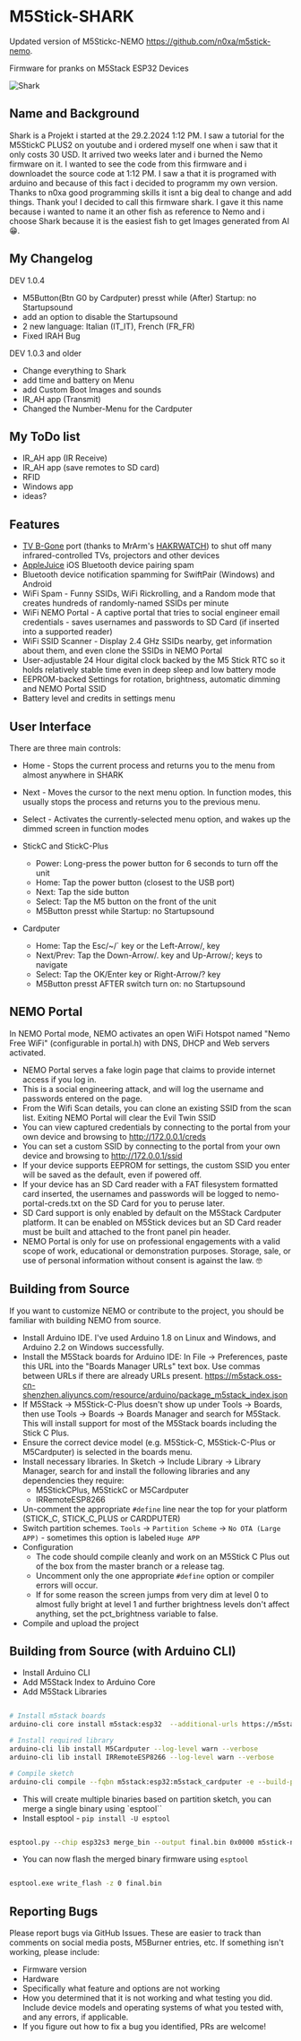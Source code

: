 # M5Stick-SHARK
Updated version of M5Stickc-NEMO https://github.com/n0xa/m5stick-nemo.

Firmware for pranks on M5Stack ESP32 Devices

![Shark](https://github.com/AH2005NA/m5stick-shark/blob/main/Shark.png)

## Name and Background
Shark is a Projekt i started at the 29.2.2024 1:12 PM. I saw a tutorial for the M5StickC PLUS2 on youtube and i ordered myself one when i saw that it only costs 30 USD. It arrived two weeks later and i burned the Nemo firmware on it. I wanted to see the code from this firmware and i downloadet the source code at 1:12 PM. I saw a that it is programed with arduino and because of this fact i decided to programm my own version. Thanks to n0xa good programming skills it isnt a big deal to change and add things. Thank you!
I decided to call this firmware shark. I gave it this name because i wanted to name it an other fish as reference to Nemo and i choose Shark because it is the easiest fish to get Images generated from AI 😁.

## My Changelog
DEV 1.0.4
* M5Button(Btn G0 by Cardputer) presst while (After) Startup: no Startupsound
* add an option to disable the Startupsound
* 2 new language: Italian (IT_IT), French (FR_FR)
* Fixed IRAH Bug

DEV 1.0.3 and older
* Change everything to Shark
* add time and battery on Menu
* add Custom Boot Images and sounds
* IR_AH app (Transmit)
* Changed the Number-Menu for the Cardputer

## My ToDo list
* IR_AH app (IR Receive)
* IR_AH app (save remotes to SD card)
* RFID
* Windows app
* ideas?

## Features
* [TV B-Gone](http://www.righto.com/2010/11/improved-arduino-tv-b-gone.html) port (thanks to MrArm's [HAKRWATCH](https://github.com/MrARM/hakrwatch)) to shut off many infrared-controlled TVs, projectors and other devices
* [AppleJuice](https://github.com/ECTO-1A/AppleJuice) iOS Bluetooth device pairing spam
* Bluetooth device notification spamming for SwiftPair (Windows) and Android
* WiFi Spam - Funny SSIDs, WiFi Rickrolling, and a Random mode that creates hundreds of randomly-named SSIDs per minute
* WiFi NEMO Portal - A captive portal that tries to social engineer email credentials - saves usernames and passwords to SD Card (if inserted into a supported reader)
* WiFi SSID Scanner - Display 2.4 GHz SSIDs nearby, get information about them, and even clone the SSIDs in NEMO Portal
* User-adjustable 24 Hour digital clock backed by the M5 Stick RTC so it holds relatively stable time even in deep sleep and low battery mode
* EEPROM-backed Settings for rotation, brightness, automatic dimming and NEMO Portal SSID
* Battery level and credits in settings menu

## User Interface
There are three main controls:
* Home - Stops the current process and returns you to the menu from almost anywhere in SHARK
* Next - Moves the cursor to the next menu option. In function modes, this usually stops the process and returns you to the previous menu.
* Select - Activates the currently-selected menu option, and wakes up the dimmed screen in function modes  

* StickC and StickC-Plus
  * Power: Long-press the power button for 6 seconds to turn off the unit
  * Home: Tap the power button (closest to the USB port)
  * Next: Tap the side button
  * Select: Tap the M5 button on the front of the unit
  * M5Button presst while Startup: no Startupsound

* Cardputer
  * Home: Tap the Esc/~/` key or the Left-Arrow/, key
  * Next/Prev: Tap the Down-Arrow/. key and Up-Arrow/; keys to navigate
  * Select: Tap the OK/Enter key or Right-Arrow/? key  
  * M5Button presst AFTER switch turn on: no Startupsound

## NEMO Portal
In NEMO Portal mode, NEMO activates an open WiFi Hotspot named "Nemo Free WiFi" (configurable in portal.h) with DNS, DHCP and Web servers activated. 
* NEMO Portal serves a fake login page that claims to provide internet access if you log in.
* This is a social engineering attack, and will log the username and passwords entered on the page. 
* From the Wifi Scan details, you can clone an existing SSID from the scan list. Exiting NEMO Portal will clear the Evil Twin SSID
* You can view captured credentials by connecting to the portal from your own device and browsing to http://172.0.0.1/creds
* You can set a custom SSID by connecting to the portal from your own device and browsing to http://172.0.0.1/ssid
* If your device supports EEPROM for settings, the custom SSID you enter will be saved as the default, even if powered off.
* If your device has an SD Card reader with a FAT filesystem formatted card inserted, the usernames and passwords will be logged to nemo-portal-creds.txt on the SD Card for you to peruse later. 
* SD Card support is only enabled by default on the M5Stack Cardputer platform. It can be enabled on M5Stick devices but an SD Card reader must be built and attached to the front panel pin header.
* NEMO Portal is only for use on professional engagements with a valid scope of work, educational or demonstration purposes. Storage, sale, or use of personal information without consent is against the law. 🤓

## Building from Source
If you want to customize NEMO or contribute to the project, you should be familiar with building NEMO from source.
* Install Arduino IDE. I've used Arduino 1.8 on Linux and Windows, and Arduino 2.2 on Windows successfully.
* Install the M5Stack boards for Arduino IDE: In File -> Preferences, paste this URL into the "Boards Manager URLs" text box. Use commas between URLs if there are already URLs present.  https://m5stack.oss-cn-shenzhen.aliyuncs.com/resource/arduino/package_m5stack_index.json
* If M5Stack -> M5Stick-C-Plus doesn't show up under Tools -> Boards, then use Tools -> Boards -> Boards Manager and search for M5Stack. This will install support for most of the M5Stack boards including the Stick C Plus.
* Ensure the correct device model (e.g. M5Stick-C, M5Stick-C-Plus or M5Cardputer) is selected in the boards menu.
* Install necessary libraries. In Sketch -> Include Library -> Library Manager, search for and install the following libraries and any dependencies they require:
  * M5StickCPlus, M5StickC or M5Cardputer
  * IRRemoteESP8266
* Un-comment the appropriate `#define` line near the top for your platform (STICK_C, STICK_C_PLUS or CARDPUTER)
* Switch partition schemes. `Tools` -> `Partition Scheme` -> `No OTA (Large APP)` - sometimes this option is labeled `Huge APP` 
* Configuration
  * The code should compile cleanly and work on an M5Stick C Plus out of the box from the master branch or a release tag.
  * Uncomment only the one appropriate `#define` option or compiler errors will occur. 
  * If for some reason the screen jumps from very dim at level 0 to almost fully bright at level 1 and further brightness levels don't affect anything, set the pct_brightness variable to false.
* Compile and upload the project

## Building from Source (with Arduino CLI)

- Install Arduino CLI
- Add M5Stack Index to Arduino Core
- Add M5Stack Libraries

```bash

# Install m5stack boards
arduino-cli core install m5stack:esp32  --additional-urls https://m5stack.oss-cn-shenzhen.aliyuncs.com/resource/arduino/package_m5stack_index.json --log-level warn --verbose

# Install required library
arduino-cli lib install M5Cardputer --log-level warn --verbose
arduino-cli lib install IRRemoteESP8266 --log-level warn --verbose

# Compile sketch
arduino-cli compile --fqbn m5stack:esp32:m5stack_cardputer -e --build-property build.partitions=huge_app --build-property upload.maximum_size=3145728 ./m5stick-nemo.ino

```

- This will create multiple binaries based on partition sketch, you can merge a single binary using `esptool``
- Install esptool - `pip install -U esptool`

```bash

esptool.py --chip esp32s3 merge_bin --output final.bin 0x0000 m5stick-nemo.ino.bootloader.bin 0x8000 m5stick-nemo.ino.partitions.bin 0x10000 m5stick-nemo.ino.bin
```

- You can now flash the merged binary firmware using `esptool`

```bash

esptool.exe write_flash -z 0 final.bin
```

## Reporting Bugs
Please report bugs via GitHub Issues. These are easier to track than comments on social media posts, M5Burner entries, etc. If something isn't working, please include:
* Firmware version
* Hardware 
* Specifically what feature and options are not working
* How you determined that it is not working and what testing you did. Include device models and operating systems of what you tested with, and any errors, if applicable.
* If you figure out how to fix a bug you identified, PRs are welcome!
